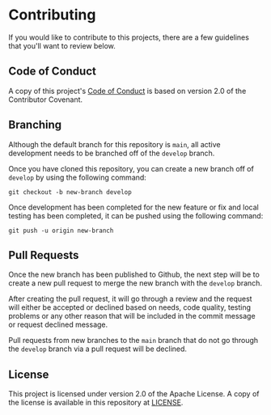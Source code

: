 # Contributing

If you would like to contribute to this projects, there are a few guidelines
that you'll want to review below.

## Code of Conduct

A copy of this project's [Code of Conduct](CODE_OF_CONDUCT.md) is based on
version 2.0 of the Contributor Covenant.

## Branching

Although the default branch for this repository is `main`, all active
development needs to be branched off of the `develop` branch.

Once you have cloned this repository, you can create a new  branch off of
`develop` by using the following command:

    git checkout -b new-branch develop

Once development has been completed for the new feature or fix and local
testing has been completed, it can be pushed using the following command:

    git push -u origin new-branch

## Pull Requests

Once the new branch has been published to Github, the next step will be to
create a new pull request to merge the new branch with the `develop` branch.

After creating the pull request, it will go through a review and the request
will either be accepted or declined based on needs, code quality, testing
problems or any other reason that will be included in the commit message or
request declined message.

Pull requests from new branches to the `main` branch that do not go through
the `develop` branch via a pull request will be declined.

## License

This project is licensed under version 2.0 of the Apache License. A copy of
the license is available in this repository at [LICENSE](LICENSE).